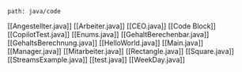 ```expander
path: java/code
```
[[Angestellter.java]]
[[Arbeiter.java]]
[[CEO.java]]
[[Code Block]]
[[CopilotTest.java]]
[[Enums.java]]
[[GehaltBerechenbar.java]]
[[GehaltsBerechnung.java]]
[[HelloWorld.java]]
[[Main.java]]
[[Manager.java]]
[[Mitarbeiter.java]]
[[Rectangle.java]]
[[Square.java]]
[[StreamsExample.java]]
[[test.java]]
[[WeekDay.java]]
